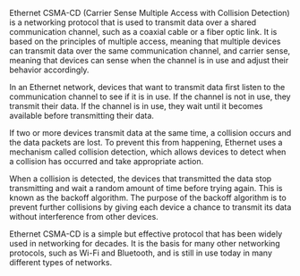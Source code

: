 Ethernet CSMA-CD (Carrier Sense Multiple Access with Collision Detection) is a networking protocol that is used to transmit data over a shared communication channel, such as a coaxial cable or a fiber optic link. It is based on the principles of multiple access, meaning that multiple devices can transmit data over the same communication channel, and carrier sense, meaning that devices can sense when the channel is in use and adjust their behavior accordingly.

In an Ethernet network, devices that want to transmit data first listen to the communication channel to see if it is in use. If the channel is not in use, they transmit their data. If the channel is in use, they wait until it becomes available before transmitting their data.

If two or more devices transmit data at the same time, a collision occurs and the data packets are lost. To prevent this from happening, Ethernet uses a mechanism called collision detection, which allows devices to detect when a collision has occurred and take appropriate action.

When a collision is detected, the devices that transmitted the data stop transmitting and wait a random amount of time before trying again. This is known as the backoff algorithm. The purpose of the backoff algorithm is to prevent further collisions by giving each device a chance to transmit its data without interference from other devices.

Ethernet CSMA-CD is a simple but effective protocol that has been widely used in networking for decades. It is the basis for many other networking protocols, such as Wi-Fi and Bluetooth, and is still in use today in many different types of networks.